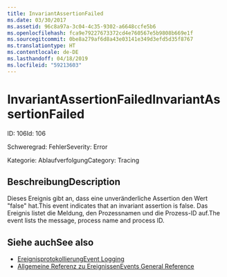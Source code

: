 ```yaml
---
title: InvariantAssertionFailed
ms.date: 03/30/2017
ms.assetid: 96c8a97a-3c04-4c35-9302-a6648ccfe5b6
ms.openlocfilehash: fca9e79227673372cd4e760567e5b9808b669e1f
ms.sourcegitcommit: 0be8a279af6d8a43e03141e349d3efd5d35f8767
ms.translationtype: HT
ms.contentlocale: de-DE
ms.lasthandoff: 04/18/2019
ms.locfileid: "59213603"
---
```

# <a name="invariantassertionfailed"></a><span data-ttu-id="2fcbe-102">InvariantAssertionFailed</span><span class="sxs-lookup"><span data-stu-id="2fcbe-102">InvariantAssertionFailed</span></span>
<span data-ttu-id="2fcbe-103">ID: 106</span><span class="sxs-lookup"><span data-stu-id="2fcbe-103">Id: 106</span></span>  
  
 <span data-ttu-id="2fcbe-104">Schweregrad: Fehler</span><span class="sxs-lookup"><span data-stu-id="2fcbe-104">Severity: Error</span></span>  
  
 <span data-ttu-id="2fcbe-105">Kategorie: Ablaufverfolgung</span><span class="sxs-lookup"><span data-stu-id="2fcbe-105">Category: Tracing</span></span>  
  
## <a name="description"></a><span data-ttu-id="2fcbe-106">Beschreibung</span><span class="sxs-lookup"><span data-stu-id="2fcbe-106">Description</span></span>  
 <span data-ttu-id="2fcbe-107">Dieses Ereignis gibt an, dass eine unveränderliche Assertion den Wert "false" hat.</span><span class="sxs-lookup"><span data-stu-id="2fcbe-107">This event indicates that an invariant assertion is false.</span></span> <span data-ttu-id="2fcbe-108">Das Ereignis listet die Meldung, den Prozessnamen und die Prozess-ID auf.</span><span class="sxs-lookup"><span data-stu-id="2fcbe-108">The event lists the message, process name and process ID.</span></span>  
  
## <a name="see-also"></a><span data-ttu-id="2fcbe-109">Siehe auch</span><span class="sxs-lookup"><span data-stu-id="2fcbe-109">See also</span></span>

- [<span data-ttu-id="2fcbe-110">Ereignisprotokollierung</span><span class="sxs-lookup"><span data-stu-id="2fcbe-110">Event Logging</span></span>](../../../../../docs/framework/wcf/diagnostics/event-logging/index.md)
- [<span data-ttu-id="2fcbe-111">Allgemeine Referenz zu Ereignissen</span><span class="sxs-lookup"><span data-stu-id="2fcbe-111">Events General Reference</span></span>](../../../../../docs/framework/wcf/diagnostics/event-logging/events-general-reference.md)
